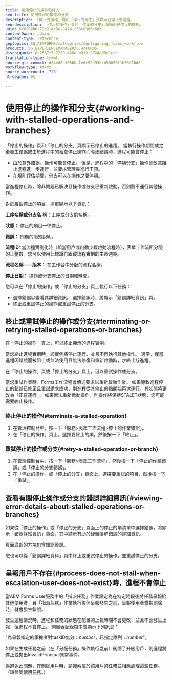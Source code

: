 ```yaml
---
title: 使用停止的操作和分支
seo-title: 使用停止的操作和分支
description: 「停止的操作」頁和「停止的分支」頁顯示已停止的進程。
seo-description: 「停止的操作」頁和「停止的分支」頁顯示已停止的進程。
uuid: 5f6202b0-79c2-4c3c-847a-236c0366e60b
contentOwner: admin
content-type: reference
geptopics: SG_AEMFORMS/categories/configuring_forms_workflow
products: SG_EXPERIENCEMANAGER/6.4/FORMS
discoiquuid: 8c2567f3-7220-436a-b9f2-2824a98c1ccc
translation-type: tm+mt
source-git-commit: d04e08e105bba2e6c92d93bcb58839f1b5307bd8
workflow-type: tm+mt
source-wordcount: '728'
ht-degree: 0%

---
```



# 使用停止的操作和分支{#working-with-stalled-operations-and-branches}

「停止的操作」頁和「停止的分支」頁顯示已停止的進程。 當執行操作期間或之後發生錯誤或由於進程中的蓄意停止操作而導致錯誤時，進程可能會停止：

* 由於意外錯誤，操作可能會停止。 但是，進程中的「停頓分支」操作會故意阻止進程進一步運行，並要求管理員進行干預。
* 在規則評估期間，分支可以在操作之間停頓。

當進程停止時，除非問題已解決且操作或分支已重新啟動，否則將不運行其他操作。

對於每個停止的項目，清單顯示以下資訊：

**工序名稱或分支名** 稱：工序或分支的名稱。

**狀態：** 停止的項目一律停止。

**錯誤：** 問題的簡短說明。

**流程ID:** 當流程實例化時（即當用戶或自動步驟啟動流程時），表單工作流所分配的正整數。您可以使用此標識符跟蹤流程實例的生命週期。

**流程名稱——版本：** 在工作台中分配的流程名稱。

**停止日期：** 操作或分支停止的日期和時間。

您可以在「停止的操作」或「停止的分支」頁上執行以下任務：

* 選擇錯誤以查看其詳細資訊。 選擇錯誤時，將顯示「錯誤詳細資訊」頁。
* 終止或重試停止的操作或重試停止的分支。

## 終止或重試停止的操作或分支{#terminating-or-retrying-stalled-operations-or-branches}

在「停止的操作」頁上，可以終止顯示的進程實例。

當您終止進程實例時，該實例將停止運行，並且不再執行其他操作。 通常，僅當進程因錯誤而被阻止或無法使用且無法修復和重新啟動時，才終止該進程。

在「停止的操作」頁或「停止的分支」頁上，可以重試操作或分支。

當您重試作業時，Forms工作流程會傳送要求以重新啟動作業。 如果導致進程停止的錯誤已修正且重試請求成功，則進程從其停止的點開始再次運行，其狀態將更改為「正在運行」。 如果無法重新啟動操作，則操作將保持STALET狀態，您可能需要終止操作。

### 終止停止的操作{#terminate-a-stalled-operation}

1. 在管理控制台中，按一下「服務>表單工作流程>停止的作業錯誤」。
1. 在「停止的操作」頁上，選擇要終止的項，然後按一下「終止」。

### 重試停止的操作或分支{#retry-a-stalled-operation-or-branch}

1. 在管理控制台中，按一下「服務>表單工作流程」，然後按一下「停止的作業錯誤」或「停止的分支錯誤」。
1. 在「停止的操作」或「停止的分支」頁面上，選擇要重試的項目，然後按一下「重試」。

## 查看有關停止操作或分支的錯誤詳細資訊{#viewing-error-details-about-stalled-operations-or-branches}

如果從「停止的操作」或「停止的分支」頁面上的停止的項清單中選擇錯誤，將顯示「錯誤詳細資訊」頁面，其中顯示有助於疑難排解錯誤的詳細資訊。

頁面底部的方塊包含錯誤資訊。

您也可以從「錯誤詳細資料」頁中終止或重試停止的操作，並重試停止的分支。

## 呈報用戶不存在{#process-does-not-stall-when-escalation-user-does-not-exist}時，進程不會停止

當AEM Forms User服務中的「指派任務」作業設定為在特定時段後將任務呈報給其他使用者，且「指派任務」作業執行後但呈報發生之前，呈報使用者會被刪除時，就會發生錯誤。

發生這種情況時，進程和任務的狀態在配置的上報時間不會更改，並且不會發生上報，但進程不會停止。 伺服器記錄檔中會顯示下列訊息：

&quot;為呈報指定的承擔者對taskID無效：*number*，已指定隊列：*number*&quot;。

如果在生成任務之前（在「分配任務」操作執行之前）刪除了升級用戶，則進程將停止或拋出InvalidPrincipal異常事件。

為避免此問題，在刪除用戶時，請搜索屬於該用戶的任務並相應處理這些任務。 （請參閱[使用任務](/help/forms/using/admin-help/tasks.md#working-with-tasks)。）
